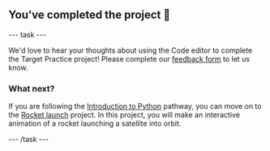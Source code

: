 <h2 class="c-project-heading--task">You've completed the project 🎉</h2>

--- task ---

We'd love to hear your thoughts about using the Code editor to complete the Target Practice project! Please complete our [feedback form](https://form.raspberrypi.org/4873648) to let us know.

<h3 class="c-project-heading--task">What next?</h3>

If you are following the [Introduction to Python](https://projects.raspberrypi.org/en/raspberrypi/python-intro) pathway, you can move on to the [Rocket launch](https://projects.raspberrypi.org/en/projects/rocket-launch) project. In this project, you will make an interactive animation of a rocket launching a satellite into orbit. 

--- /task ---

